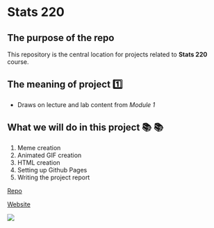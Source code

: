 # Stats 220 

## The purpose of the repo

This repository is the central location for projects related to **Stats 220** course.

## The meaning of project :one:

* Draws on lecture and lab content from *Module 1*

## What we will do in this project :books: :books:

1. Meme creation
2. Animated GIF creation
3. HTML creation
4. Setting up Github Pages
5. Writing the project report

[Repo](https://github.com/nicktang0307/stats220)

[Website](https://nicktang0307.github.io/stats220/)

![](https://media1.giphy.com/media/ukwPlCmJ5RmlqvQCpA/200w.gif?cid=82a1493b4s3fml61he1n7m9duux4unknmgc7cot5v9hp40c3&rid=200w.gif&ct=g)

